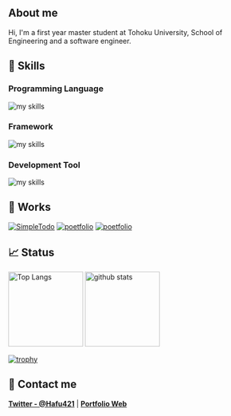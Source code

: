 ## About me
Hi, I'm a first year master student at Tohoku University, School of Engineering and a software engineer. 

## 🌱 Skills
### Programming Language
<img alt="my skills" src="https://skillicons.dev/icons?theme=light&perline=8&i=html,css,scss,ts,js,python,c,cpp,dart,mysql,postgresql" />

### Framework
<img alt="my skills" src="https://skillicons.dev/icons?theme=light&perline=8&i=react,nodejs,nextjs,tailwind,threejs,flutter,fastapi,flask,pytorch,opencv,pil" />

### Development Tool
<img alt="my skills" src="https://skillicons.dev/icons?theme=light&perline=8&i=vscode,git,github,docker,firebase,gcp" />

## 🚀 Works
[![SimpleTodo](https://github-readme-stats.vercel.app/api/pin/?username=hfukuoka&repo=SimpleTodo)](https://github.com/hfukuoka/SimpleTodo)
[![poetfolio](https://github-readme-stats.vercel.app/api/pin/?username=hfukuoka&repo=portfolio)](https://github.com/hfukuoka/portfolio)
[![poetfolio](https://github-readme-stats.vercel.app/api/pin/?username=hfukuoka&repo=ChatVideo)](https://github.com/hfukuoka/ChatVideo)

## 📈 Status

<p align="left"> 
  <img alt="Top Langs" height="150px" src="https://github-readme-stats.vercel.app/api/top-langs/?username=hfukuoka&layout=compact&show_icons=true" />
  <img alt="github stats" height="150px" src="https://github-readme-stats.vercel.app/api?username=hfukuoka" />
</p>

[![trophy](https://github-profile-trophy.vercel.app/?username=hfukuoka&margin-w=5)](https://github.com/hfukuoka/)

## 📨 Contact me

**[Twitter - @Hafu421](https://twitter.com/HaFu421)** | **[Portfolio Web](https://portfolio-hfukuoka.vercel.app/)**

<!--
**hfukuoka/hfukuoka** is a ✨ _special_ ✨ repository because its `README.md` (this file) appears on your GitHub profile.

Here are some ideas to get you started:

- 🔭 I’m currently working on ...
- 🌱 I’m currently learning ...
- 👯 I’m looking to collaborate on ...
- 🤔 I’m looking for help with ...
- 💬 Ask me about ...
- 📫 How to reach me: ...
- 😄 Pronouns: ...
- ⚡ Fun fact: ...
-->
